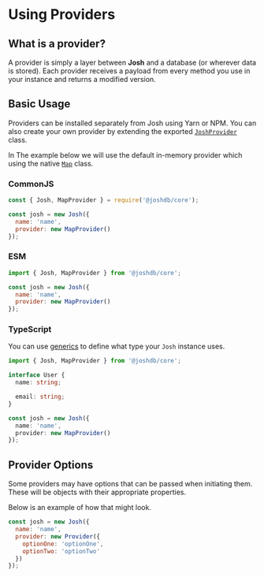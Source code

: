 # Using Providers

## What is a provider?

A provider is simply a layer between **Josh** and a database (or wherever data is stored). Each provider receives a payload from every method you use in your instance and returns a modified version.

## Basic Usage

Providers can be installed separately from Josh using Yarn or NPM. You can also create your own provider by extending the exported [`JoshProvider`](https://github.com/josh-development/core/blob/main/src/lib/structures/JoshProvider.ts) class.

In The example below we will use the default in-memory provider which using the native [`Map`](https://developer.mozilla.org/en-US/docs/Web/JavaScript/Reference/Global_Objects/Map) class.

### CommonJS

```javascript
const { Josh, MapProvider } = require('@joshdb/core');

const josh = new Josh({
  name: 'name',
  provider: new MapProvider()
});
```

### ESM

```javascript
import { Josh, MapProvider } from '@joshdb/core';

const josh = new Josh({
  name: 'name',
  provider: new MapProvider()
});
```

### TypeScript

You can use [generics](https://www.typescriptlang.org/docs/handbook/2/generics.html) to define what type your `Josh` instance uses.

```typescript
import { Josh, MapProvider } from '@joshdb/core';

interface User {
  name: string;

  email: string;
}

const josh = new Josh({
  name: 'name',
  provider: new MapProvider()
});
```

## Provider Options

Some providers may have options that can be passed when initiating them. These will be objects with their appropriate properties.

Below is an example of how that might look.

```javascript
const josh = new Josh({
  name: 'name',
  provider: new Provider({
    optionOne: 'optionOne',
    optionTwo: 'optionTwo'
  })
});
```
